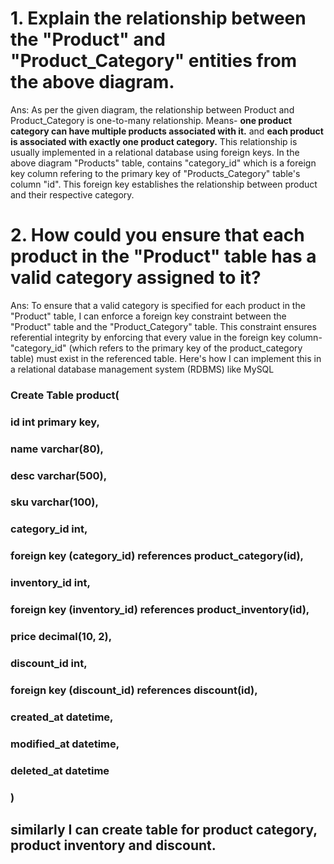 # 1. Explain the relationship between the "Product" and "Product_Category" entities from the above diagram.

Ans: As per the given diagram, the relationship between Product and Product_Category is one-to-many relationship. Means- **one product category can have multiple products associated with it.** and **each product is associated with exactly one product category.**
This relationship is usually implemented in a relational database using foreign keys. In the above diagram "Products" table, contains "category_id" which is a foreign key column refering to the primary key of "Products_Category" table's column "id". This foreign key establishes the relationship between product and their respective category.

# 2. How could you ensure that each product in the "Product" table has a valid category assigned to it?
Ans: To ensure that a valid category is specified for each product in the "Product" table, I can enforce a foreign key constraint between the "Product" table and the "Product_Category" table. This constraint ensures referential integrity by enforcing that every value in the foreign key column-"category_id" (which refers to the primary key of the product_category table) must exist in the referenced table.
Here's how I can implement this in a relational database management system (RDBMS) like MySQL
 ### Create Table product( 
  ### id int primary key,
  ### name varchar(80),
  ### desc varchar(500),
  ### sku varchar(100),
  ### category_id int,
  ### foreign key (category_id) references product_category(id),
  ### inventory_id int,
  ### foreign key (inventory_id) references product_inventory(id),
  ### price decimal(10, 2),
  ### discount_id int,
  ### foreign key (discount_id) references discount(id),
  ### created_at datetime,
  ### modified_at datetime,
  ### deleted_at datetime
### )

## similarly I can create table for product category, product inventory and discount.
